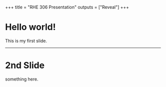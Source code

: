 +++
title = "RHE 306 Presentation"
outputs = ["Reveal"]
+++

# Hello world!

This is my first slide.

---

# 2nd Slide

something here.